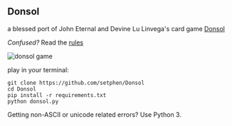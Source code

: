 Donsol
---

a blessed port of John Eternal and Devine Lu Linvega's card game [Donsol](http://wiki.xxiivv.com/donsol)

*Confused?* Read the [rules](http://wiki.xxiivv.com/Donsol%20guide)

![donsol game](http://i.imgur.com/NgemFMt.png)

play in your terminal:
```
git clone https://github.com/setphen/Donsol
cd Donsol
pip install -r requirements.txt
python donsol.py
```

Getting non-ASCII or unicode related errors? Use Python 3.
